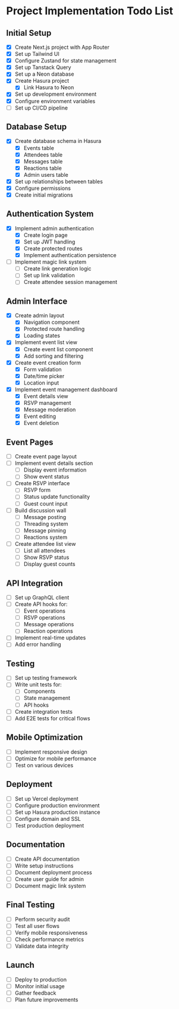 # Project Implementation Todo List

## Initial Setup

- [x] Create Next.js project with App Router
- [x] Set up Tailwind UI
- [x] Configure Zustand for state management
- [x] Set up Tanstack Query
- [x] Set up a Neon database
- [x] Create Hasura project
  - [x] Link Hasura to Neon
- [x] Set up development environment
- [x] Configure environment variables
- [ ] Set up CI/CD pipeline

## Database Setup

- [x] Create database schema in Hasura
  - [x] Events table
  - [x] Attendees table
  - [x] Messages table
  - [x] Reactions table
  - [x] Admin users table
- [x] Set up relationships between tables
- [x] Configure permissions
- [x] Create initial migrations

## Authentication System

- [x] Implement admin authentication
  - [x] Create login page
  - [x] Set up JWT handling
  - [x] Create protected routes
  - [x] Implement authentication persistence
- [ ] Implement magic link system
  - [ ] Create link generation logic
  - [ ] Set up link validation
  - [ ] Create attendee session management

## Admin Interface

- [x] Create admin layout
  - [x] Navigation component
  - [x] Protected route handling
  - [x] Loading states
- [x] Implement event list view
  - [x] Create event list component
  - [x] Add sorting and filtering
- [x] Create event creation form
  - [x] Form validation
  - [x] Date/time picker
  - [x] Location input
- [x] Implement event management dashboard
  - [x] Event details view
  - [x] RSVP management
  - [x] Message moderation
  - [x] Event editing
  - [x] Event deletion

## Event Pages

- [ ] Create event page layout
- [ ] Implement event details section
  - [ ] Display event information
  - [ ] Show event status
- [ ] Create RSVP interface
  - [ ] RSVP form
  - [ ] Status update functionality
  - [ ] Guest count input
- [ ] Build discussion wall
  - [ ] Message posting
  - [ ] Threading system
  - [ ] Message pinning
  - [ ] Reactions system
- [ ] Create attendee list view
  - [ ] List all attendees
  - [ ] Show RSVP status
  - [ ] Display guest counts

## API Integration

- [ ] Set up GraphQL client
- [ ] Create API hooks for:
  - [ ] Event operations
  - [ ] RSVP operations
  - [ ] Message operations
  - [ ] Reaction operations
- [ ] Implement real-time updates
- [ ] Add error handling

## Testing

- [ ] Set up testing framework
- [ ] Write unit tests for:
  - [ ] Components
  - [ ] State management
  - [ ] API hooks
- [ ] Create integration tests
- [ ] Add E2E tests for critical flows

## Mobile Optimization

- [ ] Implement responsive design
- [ ] Optimize for mobile performance
- [ ] Test on various devices

## Deployment

- [ ] Set up Vercel deployment
- [ ] Configure production environment
- [ ] Set up Hasura production instance
- [ ] Configure domain and SSL
- [ ] Test production deployment

## Documentation

- [ ] Create API documentation
- [ ] Write setup instructions
- [ ] Document deployment process
- [ ] Create user guide for admin
- [ ] Document magic link system

## Final Testing

- [ ] Perform security audit
- [ ] Test all user flows
- [ ] Verify mobile responsiveness
- [ ] Check performance metrics
- [ ] Validate data integrity

## Launch

- [ ] Deploy to production
- [ ] Monitor initial usage
- [ ] Gather feedback
- [ ] Plan future improvements
